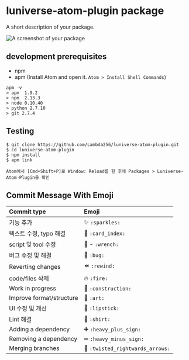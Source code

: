 # luniverse-atom-plugin package

A short description of your package.

![A screenshot of your package](https://f.cloud.github.com/assets/69169/2290250/c35d867a-a017-11e3-86be-cd7c5bf3ff9b.gif)

## development prerequisites

* npm
* apm (Install Atom and open it. `Atom > Install Shell Commands`)
```
apm -v
> apm  1.9.2
> npm  2.13.3
> node 0.10.40
> python 2.7.10
> git 2.7.4
```

## Testing

```
$ git clone https://github.com/Lambda256/luniverse-atom-plugin.git
$ cd luniverse-atom-plugin
$ npm install
$ apm link

Atom에서 [Cmd+Shift+P]로 Window: Reload를 한 후에 Packages > Luniverse-Atom-Plugin을 확인
```

## Commit Message With Emoji

|   Commit type              | Emoji                                         |
|:---------------------------|:----------------------------------------------|
| 기능 추가                    | :sparkles: `:sparkles:`                       |
| 텍스트 수정, typo 해결         | :card_index: `:card_index:`                   |
| script 및 tool 수정          | :wrench: - `:wrench:`                       |
| 버그 수정 및 해결              | :bug: `:bug:`                                 |
| Reverting changes          | :rewind: `:rewind:`                           |
| code/files 삭제             | :fire: `:fire:`                               |
| Work in progress           | :construction:  `:construction:`              |
| Improve format/structure   | :art: `:art:`                                 |
| UI 수정 및 개선               | :lipstick: `:lipstick:`                       |
| Lint 해결                   | :shirt: `:shirt:`                             |
| Adding a dependency        | :heavy_plus_sign: `:heavy_plus_sign:`         |
| Removing a dependency      | :heavy_minus_sign: `:heavy_minus_sign:`       |
| Merging branches           | :twisted_rightwards_arrows: `:twisted_rightwards_arrows:` |
